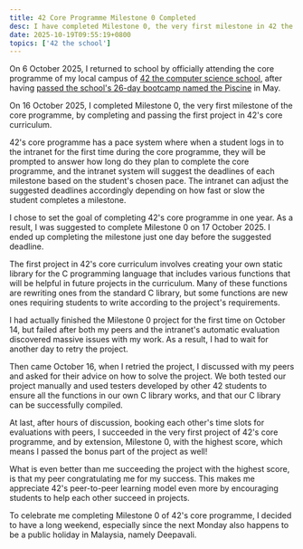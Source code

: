 ```yaml
---
title: 42 Core Programme Milestone 0 Completed
desc: I have completed Milestone 0, the very first milestone in 42 the computer science school's core curriculum.
date: 2025-10-19T09:55:19+0800
topics: ['42 the school']
---
```

On 6 October 2025, I returned to school by officially attending the core programme of my local campus of [42 the computer science school](/topics/42-the-school/), after having [passed the school's 26-day bootcamp named the Piscine](2025-05-16-i-have-passed-42-piscine.md) in May.

On 16 October 2025, I completed Milestone 0, the very first milestone of the core programme, by completing and passing the first project in 42's core curriculum.

42's core programme has a pace system where when a student logs in to the intranet for the first time during the core programme, they will be prompted to answer how long do they plan to complete the core programme, and the intranet system will suggest the deadlines of each milestone based on the student's chosen pace. The intranet can adjust the suggested deadlines accordingly depending on how fast or slow the student completes a milestone.

I chose to set the goal of completing 42's core programme in one year. As a result, I was suggested to complete Milestone 0 on 17 October 2025. I ended up completing the milestone just one day before the suggested deadline.

The first project in 42's core curriculum involves creating your own static library for the C programming language that includes various functions that will be helpful in future projects in the curriculum. Many of these functions are rewriting ones from the standard C library, but some functions are new ones requiring students to write according to the project's requirements.

I had actually finished the Milestone 0 project for the first time on October 14, but failed after both my peers and the intranet's automatic evaluation discovered massive issues with my work. As a result, I had to wait for another day to retry the project.

Then came October 16, when I retried the project, I discussed with my peers and asked for their advice on how to solve the project. We both tested our project manually and used testers developed by other 42 students to ensure all the functions in our own C library works, and that our C library can be successfully compiled.

At last, after hours of discussion, booking each other's time slots for evaluations with peers, I succeeded in the very first project of 42's core programme, and by extension, Milestone 0, with the highest score, which means I passed the bonus part of the project as well!

What is even better than me succeeding the project with the highest score, is that my peer congratulating me for my success. This makes me appreciate 42's peer-to-peer learning model even more by encouraging students to help each other succeed in projects.

To celebrate me completing Milestone 0 of 42's core programme, I decided to have a long weekend, especially since the next Monday also happens to be a public holiday in Malaysia, namely Deepavali.
